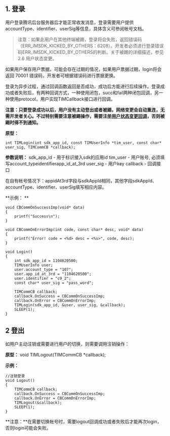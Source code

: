 ## 1. 登录

用户登录腾讯后台服务器后才能正常收发消息，登录需要用户提供accountType、identifier、userSig等信息，具体含义可参阅帐号文档。

>注意：如果此用户在其他终端被踢，登录将会失败，返回错误码（ERR_IMSDK_KICKED_BY_OTHERS：6208）。开发者必须进行登录错误码ERR_IMSDK_KICKED_BY_OTHERS的判断。关于被踢的详细描述，参见2.6 用户状态变更。

如果用户保存用户票据，可能会存在过期的情况，如果用户票据过期，login将会返回 70001 错误码，开发者可根据错误码进行票据更换。

登录为异步过程，通过回调函数返回是否成功，成功后方能进行后续操作。登录成功或者失败后，有两种回调方式，一种使用闭包，succ和fail两种闭包回调，另一种使用protocol，用户实现TIMCallback接口进行回调。

**注意：只要登录成功以后，用户没有主动登出或者被踢，网络变更会自动重连，无需开发者关心。不过特别需要注意被踢操作，需要注册[用户状态变更回调](/doc/product/269/初始化（Android%20SDK）#5-.E7.94.A8.E6.88.B7.E7.8A.B6.E6.80.81.E5.8F.98.E6.9B.B4.EF.BC.88.E4.BA.92.E8.B8.A2.EF.BC.89)，否则被踢时得不到通知。**

**原型：**
```
int TIMLogin(int sdk_app_id, const TIMUserInfo *tim_user, const char* user_sig, TIMCommCB *callback);
```

**参数说明：**
sdk_app_id - 用于标识接入sdk的应用id
tim_user - 用户账号, 必须填写account_typeidentifierapp_id_at_3rd
user_sig - 用户key
callback - 回调接口

在自有帐号情况下：appidAt3rd字段与sdkAppId相同，其他字段sdkAppId、accountType、identifier、userSig填写相应内容。

**示例：  **
```
void CBCommOnSuccessImp(void* data)
{
    printf("Success\n");
}
 
void CBCommOnErrorImp(int code, const char* desc, void* data)
{
    printf("Error! code = <%d> desc = <%s>", code, desc);
}
 
void Login()
{
    int sdk_app_id = 1104620500;
    TIMUserInfo user;
    user.account_type = "107";
    user.app_id_at_3rd = "1104620500";
    user.identifier = "c9_2";
    const char* user_sig = "pass_word";
 
    TIMCommCB callback;
    callback.OnSuccess = CBCommOnSuccessImp;
    callback.OnError = CBCommOnErrorImp;
    TIMLogin(sdk_app_id, &user, user_sig, &callback);
    SLEEP(1);
}
```

## 2 登出
如用户主动注销或需要进行用户的切换，则需要调用注销操作：

**原型：**
void TIMLogout(TIMCommCB *callback);

**示例：**
```
//注销登录
void Logout()
{
    TIMCommCB callback;
    callback.OnSuccess = CBCommOnSuccessImp;
    callback.OnError = CBCommOnErrorImp;
    TIMLogout(&callback);
    SLEEP(1);
}
```

**注意：**在需要切换帐号时，需要logout回调成功或者失败后才能再次login，否则login可能会失败。
